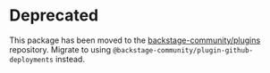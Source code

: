 # Deprecated

This package has been moved to the [backstage-community/plugins](https://github.com/backstage/community-plugins) repository. Migrate to using `@backstage-community/plugin-github-deployments` instead.
